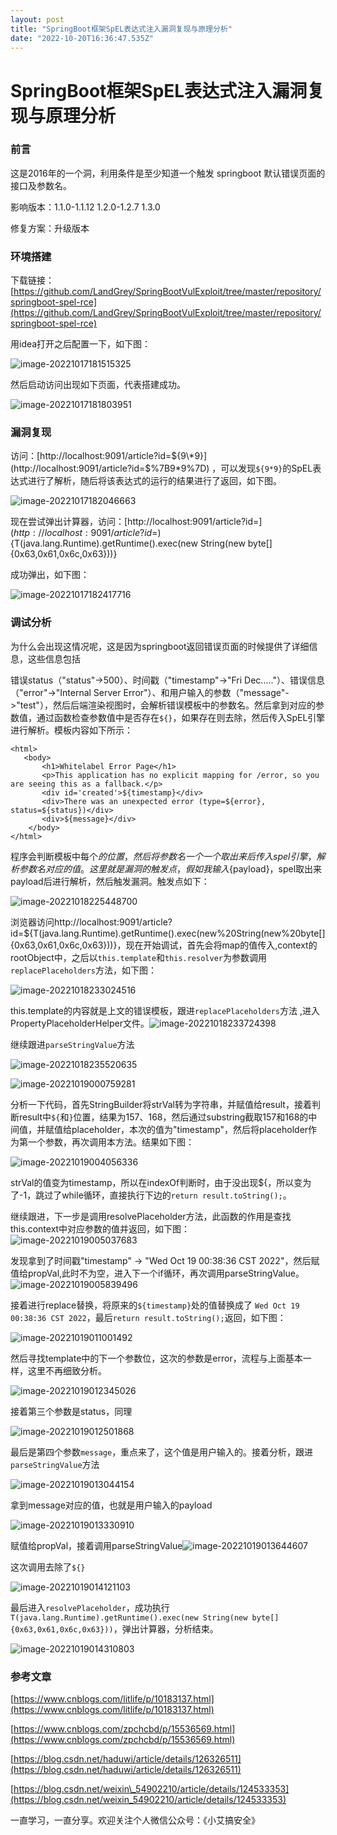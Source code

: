 ```yaml
---
layout: post
title: "SpringBoot框架SpEL表达式注入漏洞复现与原理分析"
date: "2022-10-20T16:36:47.535Z"
---
```

SpringBoot框架SpEL表达式注入漏洞复现与原理分析
==============================

### 前言

这是2016年的一个洞，利用条件是至少知道一个触发 springboot 默认错误页面的接口及参数名。

影响版本：1.1.0-1.1.12 1.2.0-1.2.7 1.3.0

修复方案：升级版本

### 环境搭建

下载链接：[https://github.com/LandGrey/SpringBootVulExploit/tree/master/repository/springboot-spel-rce](https://github.com/LandGrey/SpringBootVulExploit/tree/master/repository/springboot-spel-rce)

用idea打开之后配置一下，如下图：

![image-20221017181515325](https://lxflxf.oss-cn-beijing.aliyuncs.com/image-20221017181515325.png)

然后启动访问出现如下页面，代表搭建成功。

![image-20221017181803951](https://lxflxf.oss-cn-beijing.aliyuncs.com/image-20221017181803951.png)

### 漏洞复现

访问：[http://localhost:9091/article?id=${9\*9}](http://localhost:9091/article?id=$%7B9*9%7D) ，可以发现`${9*9}`的SpEL表达式进行了解析，随后将该表达式的运行的结果进行了返回，如下图。

![image-20221017182046663](https://lxflxf.oss-cn-beijing.aliyuncs.com/image-20221017182046663.png)

现在尝试弹出计算器，访问：[http://localhost:9091/article?id=$](http://localhost:9091/article?id=$){T(java.lang.Runtime).getRuntime().exec(new String(new byte\[\]{0x63,0x61,0x6c,0x63}))}

成功弹出，如下图：

![image-20221017182417716](https://lxflxf.oss-cn-beijing.aliyuncs.com/image-20221017182417716.png)

### 调试分析

为什么会出现这情况呢，这是因为springboot返回错误页面的时候提供了详细信息，这些信息包括

错误status（"status"->500）、时间戳（"timestamp"->"Fri Dec....."）、错误信息（"error"->"Internal Server Error"）、和用户输入的参数（"message"->"test"），然后后端渲染视图时，会解析错误模板中的参数名。然后拿到对应的参数值，通过函数检查参数值中是否存在`${}`，如果存在则去除，然后传入SpEL引擎进行解析。模板内容如下所示：

    <html>
       <body>
           <h1>Whitelabel Error Page</h1>
           <p>This application has no explicit mapping for /error, so you are seeing this as a fallback.</p>
           <div id='created'>${timestamp}</div>
           <div>There was an unexpected error (type=${error}, status=${status})</div>
           <div>${message}</div>
        </body>
    </html>
    

程序会判断模板中每个${}的位置，然后将参数名一个一个取出来后传入spel引擎，解析参数名对应的值。这里就是漏洞的触发点，假如我输入${payload}，spel取出来payload后进行解析，然后触发漏洞。触发点如下：

![image-20221018225448700](https://lxflxf.oss-cn-beijing.aliyuncs.com/image-20221018225448700.png)

浏览器访问http://localhost:9091/article?id=${T(java.lang.Runtime).getRuntime().exec(new%20String(new%20byte\[\]{0x63,0x61,0x6c,0x63}))}，现在开始调试，首先会将map的值传入,context的rootObject中，之后以`this.template`和`this.resolver`为参数调用`replacePlaceholders`方法，如下图：

![image-20221018233024516](https://lxflxf.oss-cn-beijing.aliyuncs.com/image-20221018233024516.png)

this.template的内容就是上文的错误模板，跟进`replacePlaceholders`方法 ,进入PropertyPlaceholderHelper文件。![image-20221018233724398](https://lxflxf.oss-cn-beijing.aliyuncs.com/image-20221018233724398.png)

继续跟进`parseStringValue`方法

![image-20221018235520635](https://lxflxf.oss-cn-beijing.aliyuncs.com/image-20221018235520635.png)

![image-20221019000759281](https://lxflxf.oss-cn-beijing.aliyuncs.com/image-20221019000759281.png)

分析一下代码，首先StringBuilder将strVal转为字符串，并赋值给result，接着判断result中`${`和`}`位置，结果为157、168，然后通过substring截取157和168的中间值，并赋值给placeholder，本次的值为"timestamp"，然后将placeholder作为第一个参数，再次调用本方法。结果如下图：

![image-20221019004056336](https://lxflxf.oss-cn-beijing.aliyuncs.com/image-20221019004056336.png)

strVal的值变为timestamp，所以在indexOf判断时，由于没出现${，所以变为了-1，跳过了while循环，直接执行下边的`return result.toString();`。

继续跟进，下一步是调用resolvePlaceholder方法，此函数的作用是查找this.context中对应参数的值并返回，如下图：  
![image-20221019005037683](https://lxflxf.oss-cn-beijing.aliyuncs.com/image-20221019005037683.png)

发现拿到了时间戳"timestamp" -> "Wed Oct 19 00:38:36 CST 2022"，然后赋值给propVal,此时不为空，进入下一个if循环，再次调用parseStringValue。![image-20221019005839496](https://lxflxf.oss-cn-beijing.aliyuncs.com/image-20221019005839496.png)

接着进行replace替换，将原来的`${timestamp}`处的值替换成了 `Wed Oct 19 00:38:36 CST 2022`，最后`return result.toString();`返回，如下图：

![image-20221019011001492](https://lxflxf.oss-cn-beijing.aliyuncs.com/image-20221019011001492.png)

然后寻找template中的下一个参数位，这次的参数是error，流程与上面基本一样，这里不再细致分析。

![image-20221019012345026](https://lxflxf.oss-cn-beijing.aliyuncs.com/image-20221019012345026.png)

接着第三个参数是status，同理

![image-20221019012501868](https://lxflxf.oss-cn-beijing.aliyuncs.com/image-20221019012501868.png)

最后是第四个参数`message`，重点来了，这个值是用户输入的。接着分析，跟进`parseStringValue`方法

![image-20221019013044154](https://lxflxf.oss-cn-beijing.aliyuncs.com/image-20221019013044154.png)

拿到message对应的值，也就是用户输入的payload

![image-20221019013330910](https://lxflxf.oss-cn-beijing.aliyuncs.com/image-20221019013330910.png)

赋值给propVal，接着调用parseStringValue![image-20221019013644607](https://lxflxf.oss-cn-beijing.aliyuncs.com/image-20221019013644607.png)

这次调用去除了`${}`

![image-20221019014121103](https://lxflxf.oss-cn-beijing.aliyuncs.com/image-20221019014121103.png)

最后进入`resolvePlaceholder`，成功执行`T(java.lang.Runtime).getRuntime().exec(new String(new byte[]{0x63,0x61,0x6c,0x63}))`，弹出计算器，分析结束。

![image-20221019014310803](https://lxflxf.oss-cn-beijing.aliyuncs.com/image-20221019014310803.png)

### 参考文章

[https://www.cnblogs.com/litlife/p/10183137.html](https://www.cnblogs.com/litlife/p/10183137.html)

[https://www.cnblogs.com/zpchcbd/p/15536569.html](https://www.cnblogs.com/zpchcbd/p/15536569.html)

[https://blog.csdn.net/haduwi/article/details/126326511](https://blog.csdn.net/haduwi/article/details/126326511)

[https://blog.csdn.net/weixin\_54902210/article/details/124533353](https://blog.csdn.net/weixin_54902210/article/details/124533353)

一直学习，一直分享。欢迎关注个人微信公众号：《小艾搞安全》